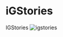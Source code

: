 # iGStories
IGStories
![igstories](https://user-images.githubusercontent.com/91268094/170283955-38bb293f-6420-4e9d-8215-a77c9c2e8360.png)
